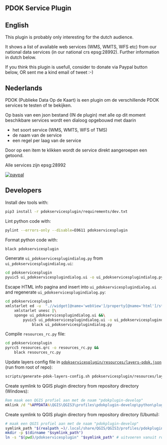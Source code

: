 ## PDOK Service Plugin

## English

This plugin is probably only interesting for the dutch audience.

It shows a list of available web services (WMS, WMTS, WFS etc) from our
national data services (in our national crs epsg:28992).
Further information in dutch below.

If you think this plugin is usefull, consider to donate via Paypal button below, OR sent me a kind email of tweet :-)

## Nederlands

PDOK (Publieke Data Op de Kaart) is een plugin om de verschillende
PDOK services te testen of te bekijken.

Op basis van een json bestand (IN de plugin) met alle op dit moment beschikbare services wordt een dialoog opgebouwd met daarin

- het soort service (WMS, WMTS, WFS of TMS)
- de naam van de service
- een regel per laag van de service

Door op een item te klikken wordt de service direkt aangeroepen een getoond.

Alle services zijn epsg:28992

[![paypal](https://www.paypalobjects.com/en_US/NL/i/btn/btn_donateCC_LG.gif)](https://www.paypal.com/cgi-bin/webscr?cmd=_donations&business=DZ8R5JPAW55CJ&currency_code=EUR&source=url)

## Developers

Install dev tools with:

```sh
pip3 install -r pdokservicesplugin/requirements/dev.txt
```

Lint python code with:

```sh
pylint --errors-only --disable=E0611 pdokservicesplugin
```

Format python code with:

```sh
black pdokservicesplugin
```

Generate `ui_pdokservicesplugindialog.py` from `ui_pdokservicesplugindialog.ui`:

```sh
cd pdokservicesplugin
pyuic5 ui_pdokservicesplugindialog.ui -o ui_pdokservicesplugindialog.py
```

Escape HTML info pagina and insert into `ui_pdokservicesplugindialog.ui` and regenerate `ui_pdokservicesplugindialog.py`:

```sh
cd pdokservicesplugin
xmlstarlet ed -u  ".//widget[@name='webView']/property[@name='html']/string" -v "$(sed 's/&/\&amp;/g; s/</\&lt;/g; s/>/\&gt;/g; s/"/\&quot;/g; s/'"'"'/\&#39;/g' < resources/infotab.html)" ui_pdokservicesplugindialog.ui |\
    xmlstarlet unesc |\
    sponge ui_pdokservicesplugindialog.ui &&\
        pyuic5 ui_pdokservicesplugindialog.ui -o ui_pdokservicesplugindialog.py &&\
            black ui_pdokservicesplugindialog.py
```

Compile `resources_rc.py` file:

```sh
cd pdokservicesplugin
pyrcc5 resources.qrc -o resources_rc.py &&
    black resources_rc.py
```

Update layers config file in [`pdokservicesplugin/resources/layers-pdok.json`](pdokservicesplugin/resources/layers-pdok.json) (run from root of repo):

```sh
scripts/generate-pdok-layers-config.sh pdokservicesplugin/resources/layers-pdok.json
```

Create symlink to QGIS plugin directory from repository directory (Windows):

```bat
Rem maak een QGIS profiel aan met de naam "pdokplugin-develop"
mklink /d "%APPDATA%\QGIS\QGIS3\profiles\pdokplugin-develop\python\plugins\pdokservicesplugin" "%REPODIR%\pdokservicesplugin"
```

Create symlink to QGIS plugin directory from repository directory (Ubuntu):

```sh
# maak een QGIS profiel aan met de naam "pdokplugin-develop"
symlink_path "$(realpath ~)/.local/share/QGIS/QGIS3/profiles/pdokplugin-develop/python/plugins/pdokservicesplugin"
mkdir -p $(dirname "$symlink_path")
ln -s "$(pwd)/pdokservicesplugin" "$symlink_path" # uitvoeren vanuit root van repo
```
